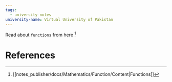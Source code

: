 ```yaml
---
tags:
  - university-notes
university-name: Virtual University of Pakistan
---
```


Read about `functions` from here [^1]

# References

[^1]: [[notes_publisher/docs/Mathematics/Function/Content|Functions]]
